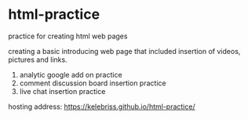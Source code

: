 # html-practice
practice for creating html web pages

creating a basic introducing web page that included insertion of videos, pictures and links.

<additional function>
  
1. analytic google add on practice
2. comment discussion board insertion practice
3. live chat insertion practice

hosting address: https://kelebriss.github.io/html-practice/
